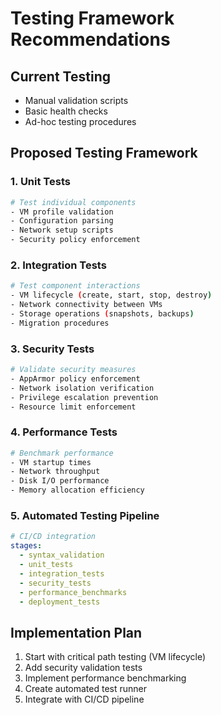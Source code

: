 # Testing Framework Recommendations

## Current Testing
- Manual validation scripts
- Basic health checks
- Ad-hoc testing procedures

## Proposed Testing Framework

### 1. Unit Tests
```bash
# Test individual components
- VM profile validation
- Configuration parsing
- Network setup scripts
- Security policy enforcement
```

### 2. Integration Tests
```bash
# Test component interactions
- VM lifecycle (create, start, stop, destroy)
- Network connectivity between VMs
- Storage operations (snapshots, backups)
- Migration procedures
```

### 3. Security Tests
```bash
# Validate security measures
- AppArmor policy enforcement
- Network isolation verification
- Privilege escalation prevention
- Resource limit enforcement
```

### 4. Performance Tests
```bash
# Benchmark performance
- VM startup times
- Network throughput
- Disk I/O performance
- Memory allocation efficiency
```

### 5. Automated Testing Pipeline
```yaml
# CI/CD integration
stages:
  - syntax_validation
  - unit_tests
  - integration_tests
  - security_tests
  - performance_benchmarks
  - deployment_tests
```

## Implementation Plan
1. Start with critical path testing (VM lifecycle)
2. Add security validation tests
3. Implement performance benchmarking
4. Create automated test runner
5. Integrate with CI/CD pipeline